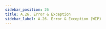 ```yaml
---
sidebar_position: 26
title: A.26. Error & Exception
sidebar_label: A.26. Error & Exception (WIP)
---
```


